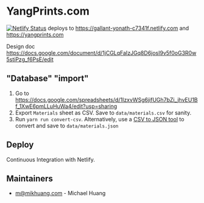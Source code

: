 # YangPrints.com

[![Netlify Status](https://api.netlify.com/api/v1/badges/cf6666f4-3ace-4d7d-8a7a-764804a44bf9/deploy-status)](https://app.netlify.com/sites/gallant-yonath-c7341f/deploys) deploys to https://gallant-yonath-c7341f.netlify.com and https://yangprints.com

Design doc https://docs.google.com/document/d/1jCGLqFaIzJGq8D6josI9v5f0oG3R0w5stiPzg_f6PsE/edit

## "Database" "import"

1. Go to https://docs.google.com/spreadsheets/d/1IzxvWSg6jifUGh7bZi_jhvEU1Bf_1XwE6pmLLuHuWa4/edit?usp=sharing
2. Export `Materials` sheet as CSV. Save to `data/materials.csv` for sanity.
3. Run `yarn run convert-csv`. Alternatively, use a [CSV to JSON tool](https://www.csvjson.com/csv2json) to convert and save to `data/materials.json`

## Deploy

Continuous Integration with Netlify.

## Maintainers

- m@mikhuang.com - Michael Huang
